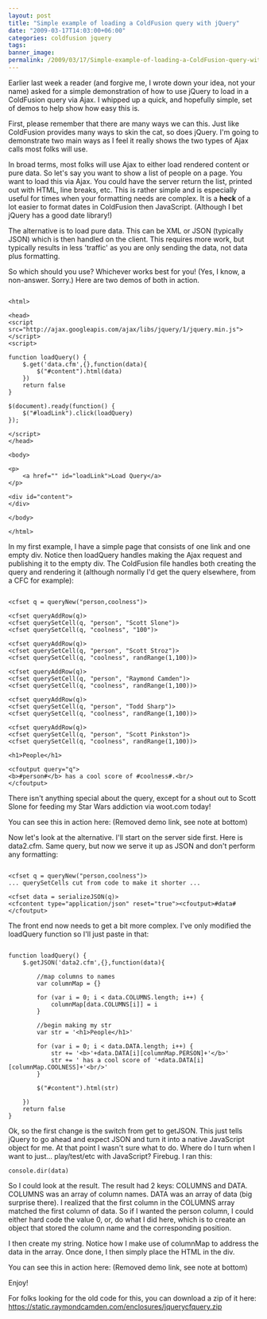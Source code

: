 ```yaml
---
layout: post
title: "Simple example of loading a ColdFusion query with jQuery"
date: "2009-03-17T14:03:00+06:00"
categories: coldfusion jquery 
tags: 
banner_image: 
permalink: /2009/03/17/Simple-example-of-loading-a-ColdFusion-query-with-jQuery
---
```


Earlier last week a reader (and forgive me, I wrote down your idea, not your name) asked for a simple demonstration of how to use jQuery to load in a ColdFusion query via Ajax. I whipped up a quick, and hopefully simple, set of demos to help show how easy this is.
<!--more-->
First, please remember that there are many ways we can this. Just like ColdFusion provides many ways to skin the cat, so does jQuery. I'm going to demonstrate two main ways as I feel it really shows the two types of Ajax calls most folks will use. 

In broad terms, most folks will use Ajax to either load rendered content or pure data. So let's say you want to show a list of people on a page. You want to load this via Ajax. You could have the server return the list, printed out with HTML, line breaks, etc. This is rather simple and is especially useful for times when your formatting needs are complex. It is a <b>heck</b> of a lot easier to format dates in ColdFusion then JavaScript. (Although I bet jQuery has a good date library!) 

The alternative is to load pure data. This can be XML or JSON (typically JSON) which is then handled on the client. This requires more work, but typically results in less 'traffic' as you are only sending the data, not data plus formatting.

So which should you use? Whichever works best for you! (Yes, I know, a non-answer. Sorry.) Here are two demos of both in action.

<pre><code class="language-javascript">
&lt;html&gt;

&lt;head&gt;
&lt;script src="http://ajax.googleapis.com/ajax/libs/jquery/1/jquery.min.js"&gt;&lt;/script&gt;
&lt;script&gt;

function loadQuery() {
	$.get('data.cfm',{},function(data){
		$("#content").html(data)
	})
	return false
}

$(document).ready(function() {
	$("#loadLink").click(loadQuery)
});

&lt;/script&gt;
&lt;/head&gt;

&lt;body&gt;

&lt;p&gt;
	&lt;a href="" id="loadLink"&gt;Load Query&lt;/a&gt;
&lt;/p&gt;

&lt;div id="content"&gt;
&lt;/div&gt;

&lt;/body&gt;

&lt;/html&gt;
</code></pre>

In my first example, I have a simple page that consists of one link and one empty div. Notice then loadQuery handles making the Ajax request and publishing it to the empty div. The ColdFusion file handles both creating the query and rendering it (although normally I'd get the query elsewhere, from a CFC for example):

<pre><code class="language-javascript">
&lt;cfset q = queryNew("person,coolness")&gt;

&lt;cfset queryAddRow(q)&gt;
&lt;cfset querySetCell(q, "person", "Scott Slone")&gt;
&lt;cfset querySetCell(q, "coolness", "100")&gt;

&lt;cfset queryAddRow(q)&gt;
&lt;cfset querySetCell(q, "person", "Scott Stroz")&gt;
&lt;cfset querySetCell(q, "coolness", randRange(1,100))&gt;

&lt;cfset queryAddRow(q)&gt;
&lt;cfset querySetCell(q, "person", "Raymond Camden")&gt;
&lt;cfset querySetCell(q, "coolness", randRange(1,100))&gt;

&lt;cfset queryAddRow(q)&gt;
&lt;cfset querySetCell(q, "person", "Todd Sharp")&gt;
&lt;cfset querySetCell(q, "coolness", randRange(1,100))&gt;

&lt;cfset queryAddRow(q)&gt;
&lt;cfset querySetCell(q, "person", "Scott Pinkston")&gt;
&lt;cfset querySetCell(q, "coolness", randRange(1,100))&gt;

&lt;h1&gt;People&lt;/h1&gt;

&lt;cfoutput query="q"&gt;
&lt;b&gt;#person#&lt;/b&gt; has a cool score of #coolness#.&lt;br/&gt;
&lt;/cfoutput&gt;
</code></pre>

There isn't anything special about the query, except for a shout out to Scott Slone for feeding my Star Wars addiction via woot.com today!

You can see this in action here: (Removed demo link, see note at bottom) 

Now let's look at the alternative. I'll start on the server side first. Here is data2.cfm. Same query, but now we serve it up as JSON and don't perform any formatting:

<pre><code class="language-javascript">
&lt;cfset q = queryNew("person,coolness")&gt;
... querySetCells cut from code to make it shorter ...

&lt;cfset data = serializeJSON(q)&gt;
&lt;cfcontent type="application/json" reset="true"&gt;&lt;cfoutput&gt;#data#&lt;/cfoutput&gt;
</code></pre>

The front end now needs to get a bit more complex. I've only modified the loadQuery function so I'll just paste in that:

<pre><code class="language-javascript">
function loadQuery() {
	$.getJSON('data2.cfm',{},function(data){
		
		//map columns to names
		var columnMap = {}
		
		for (var i = 0; i &lt; data.COLUMNS.length; i++) {
			columnMap[data.COLUMNS[i]] = i	
		}

		//begin making my str
		var str = '&lt;h1&gt;People&lt;/h1&gt;'
		
		for (var i = 0; i &lt; data.DATA.length; i++) {
			str += '&lt;b&gt;'+data.DATA[i][columnMap.PERSON]+'&lt;/b&gt;'
			str += ' has a cool score of '+data.DATA[i][columnMap.COOLNESS]+'&lt;br/&gt;'
		}
	
		$("#content").html(str)

	})
	return false
}
</code></pre>

Ok, so the first change is the switch from get to getJSON. This just tells jQuery to go ahead and expect JSON and turn it into a native JavaScript object for me. At that point I wasn't sure what to do. Where do I turn when I want to just... play/test/etc with JavaScript? Firebug. I ran this:

	console.dir(data)

So I could look at the result. The result had 2 keys: COLUMNS and DATA. COLUMNS was an array of column names. DATA was an array of data (big surprise there). I realized that the first column in the COLUMNS array matched the first column of data. So if I wanted the person column, I could either hard code the value 0, or, do what I did here, which is to create an object that stored the column name and the corresponding position. 

I then create my string. Notice how I make use of columnMap to address the data in the array. Once done, I then simply place the HTML in the div. 

You can see this in action here: (Removed demo link, see note at bottom)

Enjoy!

For folks looking for the old code for this, you can download a zip of it here: https://static.raymondcamden.com/enclosures/jquerycfquery.zip